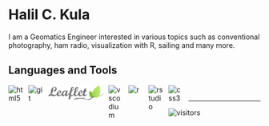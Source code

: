 # Halil C. Kula

I am a Geomatics Engineer interested in various topics such as conventional photography, ham radio, visualization with R, sailing and many more.

## Languages and Tools

<a href="https://www.w3schools.com/html/default.asp">
  <img align="left" alt="html5" width="30px" style="padding-right:10px;" src="https://cdn.jsdelivr.net/gh/devicons/devicon/icons/html5/html5-original.svg" />
</a>

<a href="https://git-scm.com/">
  <img align="left" alt="git" width="30px" style="padding-right:10px;" src="https://cdn.jsdelivr.net/gh/devicons/devicon/icons/git/git-original.svg" />
</a>

<a href="https://leafletjs.com/">
  <img align="left" alt="leafletjs" width="110px" style="padding-right:10px;" src="https://github.com/Leaflet/Leaflet/blob/main/src/images/logo.svg"/>
</a>

<a href="https://github.com/VSCodium/vscodium/releases">
  <img align="left" alt="vscodium" width="30px" style="padding-right:10px;" src="https://vscodium.com/img/codium_cnl.svg" />
</a>

<a href="https://www.r-project.org/">
  <img align="left" alt="r" width="30px" style="padding-right:10px;"  src="https://cdn.jsdelivr.net/gh/devicons/devicon/icons/r/r-original.svg" />
</a>

<a href="https://posit.co/download/rstudio-desktop/">
  <img align="left" alt="rstudio" width="30px" style="padding-right:10px;" src="https://cdn.jsdelivr.net/gh/devicons/devicon/icons/rstudio/rstudio-original.svg" />
</a>

<a href="https://www.w3schools.com/css/default.asp">
  <img align="left" alt="css3" width="30px" style="padding-right:10px;" src="https://cdn.jsdelivr.net/gh/devicons/devicon/icons/css3/css3-original.svg" />
</a>

<br>

---

![visitors](https://visitor-badge.laobi.icu/badge?page_id=hckula.hckula)
